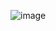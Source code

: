 ![image](https://github.com/leofigue/desafioRepertorio/assets/135772218/5c01e6be-f25b-420a-9a00-8c64a26fea45)
